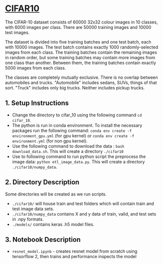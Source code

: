 # [CIFAR10](https://www.cs.toronto.edu/~kriz/cifar.html)

The CIFAR-10 dataset consists of 60000 32x32 colour images in 10 classes, with 6000 images per class. There are 50000 training images and 10000 test images.

The dataset is divided into five training batches and one test batch, each with 10000 images. The test batch contains exactly 1000 randomly-selected images from each class. The training batches contain the remaining images in random order, but some training batches may contain more images from one class than another. Between them, the training batches contain exactly 5000 images from each class.

The classes are completely mutually exclusive. There is no overlap between automobiles and trucks. "Automobile" includes sedans, SUVs, things of that sort. "Truck" includes only big trucks. Neither includes pickup trucks.

## 1. Setup Instructions
- Change the directory to cifar_10 using the following command `cd cifar_10`.
- The python is run in conda environment. To install the necessary packages run the following command: `conda env create -f environment_gpu.yml` (for gpu kernel) or `conda env create -f environment.yml` (for non gpu kernel).
- Use the following command to download the data : `bash download_data.sh`. This will create a directory `./cifar10`
- Use to following command to run python script the preprocess the image data: `python etl_image_data.py`. This will create a directory `./cifar10/numpy_data`.

## 2. Directory Description
Some directories will be created as we run scripts.
- `./cifar10/` will house train and test folders which will contain train and test image data sets.
- `./cifar10/numpy_data` contains X and y data of train, valid, and test sets in .npy formats.
- `./models/` contains keras .h5 model files.

## 3. Notebook Description
- `resnet_model.ipynb` - creates resnet model from scratch using tensorflow 2, then trains and performance inspects the model
